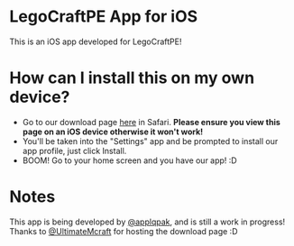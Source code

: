 # LegoCraftPE App for iOS
This is an iOS app developed for LegoCraftPE!

# How can I install this on my own device?

- Go to our download page [here](http://www.ultiweb.ml/lcpe_app/iOS/app.mobileconfig) in Safari. **Please ensure you view this page on an iOS device otherwise it won't work!**
- You'll be taken into the "Settings" app and be prompted to install our app profile, just click Install.
- BOOM! Go to your home screen and you have our app! :D

# Notes
This app is being developed by [@applqpak](Github.com/applqpak), and is still a work in progress! Thanks to [@UltimateMcraft](Github.com/UltimateMcraft) for hosting the download page :D
